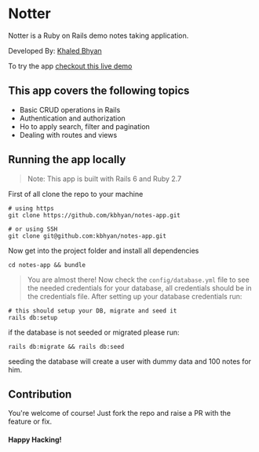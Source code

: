 # Notter

Notter is a Ruby on Rails demo notes taking application.

Developed By: [Khaled Bhyan](https://github.com/kbhyan)

To try the app [checkout this live demo](https://notter-app.herokuapp.com/)

## This app covers the following topics
* Basic CRUD operations in Rails
* Authentication and authorization
* Ho to apply search, filter and pagination
* Dealing with routes and views

## Running the app locally
> Note: This app is built with Rails 6 and Ruby 2.7

First of all clone the repo to your machine
```
# using https
git clone https://github.com/kbhyan/notes-app.git

# or using SSH
git clone git@github.com:kbhyan/notes-app.git
```
Now get into the project folder and install all dependencies
```
cd notes-app && bundle
```
> You are almost there! Now check the `config/database.yml` file to see the needed credentials for your database, all credentials should be in the credentials file.
After setting up your database credentials run:
```
# this should setup your DB, migrate and seed it
rails db:setup
```
if the database is not seeded or migrated please run:
```
rails db:migrate && rails db:seed
```
seeding the database will create a user with dummy data and 100 notes for him.

## Contribution
You're welcome of course! Just fork the repo and raise a PR with the feature or fix.


#### Happy Hacking!
